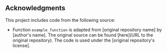 ## Acknowledgments

This project includes code from the following source:

- Function `example_function` is adapted from [original repository name] by [author's name]. The original source can be found [here](URL to the original repository). The code is used under the [original repository's license].